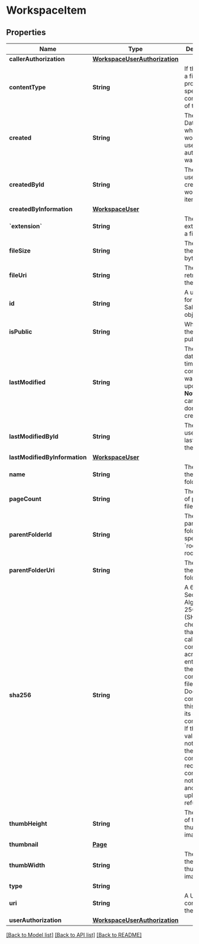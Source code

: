 # WorkspaceItem

## Properties
Name | Type | Description | Notes
------------ | ------------- | ------------- | -------------
**callerAuthorization** | [**WorkspaceUserAuthorization**](WorkspaceUserAuthorization.md) |  | [optional] 
**contentType** | **String** | If the item is a file, this property specifies the content type of the file. | [optional] 
**created** | **String** | The UTC DateTime when the workspace user authorization was created. | [optional] 
**createdById** | **String** | The id of the user who created the workspace item. | [optional] 
**createdByInformation** | [**WorkspaceUser**](WorkspaceUser.md) |  | [optional] 
**&#x60;extension&#x60;** | **String** | The file extension of a file item. | [optional] 
**fileSize** | **String** | The size of the file in bytes. | [optional] 
**fileUri** | **String** | The URI for retrieving the file. | [optional] 
**id** | **String** | A unique ID for the Salesforce object. | [optional] 
**isPublic** | **String** |  When **true**, the item is public. | [optional] 
**lastModified** | **String** | The UTC date and time that the comment was last updated.  **Note**: This can only be done by the creator. | [optional] 
**lastModifiedById** | **String** | The id of the user who last modified the item. | [optional] 
**lastModifiedByInformation** | [**WorkspaceUser**](WorkspaceUser.md) |  | [optional] 
**name** | **String** | The name of the file or folder. | [optional] 
**pageCount** | **String** | The number of pages in a file. | [optional] 
**parentFolderId** | **String** | The id of the parent folder, or the special value &#x60;root&#x60; for the root folder. | [optional] 
**parentFolderUri** | **String** | The URI of the parent folder. | [optional] 
**sha256** | **String** | A 64-byte, Secure Hash Algorithm 256 (SHA256) checksum that the caller computes across the entirety of the original content of a file. DocuSign compares this value to its own computation. If the two values are not equal, the original content and received content are not the same and the upload is refused. | [optional] 
**thumbHeight** | **String** | The height of the thumbnail image. | [optional] 
**thumbnail** | [**Page**](Page.md) |  | [optional] 
**thumbWidth** | **String** | The width of the thumbnail image. | [optional] 
**type** | **String** |  | [optional] 
**uri** | **String** | A URI containing the user ID. | [optional] 
**userAuthorization** | [**WorkspaceUserAuthorization**](WorkspaceUserAuthorization.md) |  | [optional] 

[[Back to Model list]](../README.md#documentation-for-models) [[Back to API list]](../README.md#documentation-for-api-endpoints) [[Back to README]](../README.md)



